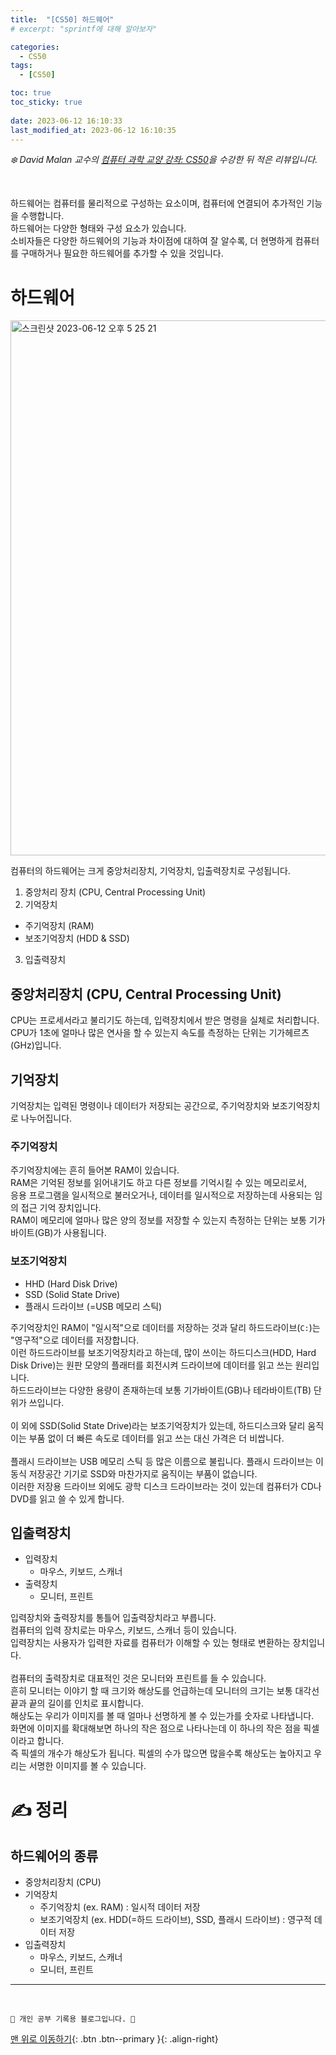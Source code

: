 ```yaml
---
title:  "[CS50] 하드웨어"
# excerpt: "sprintf에 대해 알아보자"

categories:
  - CS50
tags:
  - [CS50]

toc: true
toc_sticky: true
 
date: 2023-06-12 16:10:33
last_modified_at: 2023-06-12 16:10:35
---
```



_❄️ David Malan 교수의 [컴퓨터 과학 교양 강좌: CS50](https://www.edwith.org/cs50/lecture/22798?isDesc=false)을 수강한 뒤 적은 리뷰입니다._

<br>

하드웨어는 컴퓨터를 물리적으로 구성하는 요소이며, 컴퓨터에 연결되어 추가적인 기능을 수행합니다.<br>
하드웨어는 다양한 형태와 구성 요소가 있습니다.<br>
소비자들은 다양한 하드웨어의 기능과 차이점에 대하여 잘 알수록, 더 현명하게 컴퓨터를 구매하거나 필요한 하드웨어를 추가할 수 있을 것입니다.

# 하드웨어
<img width="856" alt="스크린샷 2023-06-12 오후 5 25 21" src="https://github.com/minju412/jenkins-test/assets/59405576/8066d60f-f162-425a-a01d-232813b48de2"><br>

컴퓨터의 하드웨어는 크게 중앙처리장치, 기억장치, 입출력장치로 구성됩니다.
1. 중앙처리 장치 (CPU, Central Processing Unit)
2. 기억장치
  - 주기억장치 (RAM)
  - 보조기억장치 (HDD & SSD)
3. 입출력장치

## 중앙처리장치 (CPU, Central Processing Unit)
CPU는 프로세서라고 불리기도 하는데, 입력장치에서 받은 명령을 실체로 처리합니다.<br>
CPU가 1초에 얼마나 많은 연사을 할 수 있는지 속도를 측정하는 단위는 기가헤르츠(GHz)입니다.

## 기억장치
기억장치는 입력된 명령이나 데이터가 저장되는 공간으로, 주기억장치와 보조기억장치로 나누어집니다.

### 주기억장치
주기억장치에는 흔히 들어본 RAM이 있습니다.<br>
RAM은 기억된 정보를 읽어내기도 하고 다른 정보를 기억시킬 수 있는 메모리로서,<br>
응용 프로그램을 일시적으로 불러오거나, 데이터를 일시적으로 저장하는데 사용되는 임의 접근 기억 장치입니다.<br>
RAM이 메모리에 얼마나 많은 양의 정보를 저장할 수 있는지 측정하는 단위는 보통 기가바이트(GB)가 사용됩니다.

### 보조기억장치
- HHD (Hard Disk Drive)
- SSD (Solid State Drive)
- 플래시 드라이브 (=USB 메모리 스틱)

주기억장치인 RAM이 "일시적"으로 데이터를 저장하는 것과 달리 하드드라이브(`C:`)는 "영구적"으로 데이터를 저장합니다.<br>
이런 하드드라이브를 보조기억장치라고 하는데, 많이 쓰이는 하드디스크(HDD, Hard Disk Drive)는 원판 모양의 플래터를 회전시켜 드라이브에 데이터를 읽고 쓰는 원리입니다.<br>
하드드라이브는 다양한 용량이 존재하는데 보통 기가바이트(GB)나 테라바이트(TB) 단위가 쓰입니다.<br><br>
이 외에 SSD(Solid State Drive)라는 보조기억장치가 있는데, 하드디스크와 달리 움직이는 부품 없이 더 빠른 속도로 데이터를 읽고 쓰는 대신 가격은 더 비쌉니다.<br><br>
플래시 드라이브는 USB 메모리 스틱 등 많은 이름으로 불립니다. 플래시 드라이브는 이동식 저장공간 기기로 SSD와 마찬가지로 움직이는 부품이 없습니다.<br>
이러한 저장용 드라이브 외에도 광학 디스크 드라이브라는 것이 있는데 컴퓨터가 CD나 DVD를 읽고 쓸 수 있게 합니다.

## 입출력장치
- 입력장치
  - 마우스, 키보드, 스캐너
- 출력장치
  - 모니터, 프린트

입력장치와 출력장치를 통틀어 입출력장치라고 부릅니다.<br>
컴퓨터의 입력 장치로는 마우스, 키보드, 스캐너 등이 있습니다. <br>
입력장치는 사용자가 입력한 자료를 컴퓨터가 이해할 수 있는 형태로 변환하는 장치입니다.<br><br>
컴퓨터의 출력장치로 대표적인 것은 모니터와 프린트를 들 수 있습니다. <br>
흔히 모니터는 이야기 할 때 크기와 해상도를 언급하는데 모니터의 크기는 보통 대각선 끝과 끝의 길이를 인치로 표시합니다.<br>
해상도는 우리가 이미지를 볼 때 얼마나 선명하게 볼 수 있는가를 숫자로 나타냅니다. <br>
화면에 이미지를 확대해보면 하나의 작은 점으로 나타나는데 이 하나의 작은 점을 픽셀이라고 합니다. <br>
즉 픽셀의 개수가 해상도가 됩니다. 픽셀의 수가 많으면 많을수록 해상도는 높아지고 우리는 서명한 이미지를 볼 수 있습니다.

# ✍️ 정리
## 하드웨어의 종류
- 중앙처리장치 (CPU)
- 기억장치
  - 주기억장치 (ex. RAM) : 일시적 데이터 저장
  - 보조기억장치 (ex. HDD(=하드 드라이브), SSD, 플래시 드라이브) : 영구적 데이터 저장
- 입출력장치
  - 마우스, 키보드, 스캐너
  - 모니터, 프린트




***
<br>


    💛 개인 공부 기록용 블로그입니다. 👻

[맨 위로 이동하기](#){: .btn .btn--primary }{: .align-right}